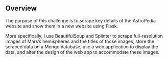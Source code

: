 ## Overview

The purpose of this challenge is to scrape key details of the AstroPedia website and show them in a new website using Flask.

More specifically, I use BeautifulSoup and Splinter to scrape full-resolution images of Mars’s hemispheres and the titles of those images, store the scraped data on a Mongo database, use a web application to display the data, and alter the design of the web app to accommodate these images.
